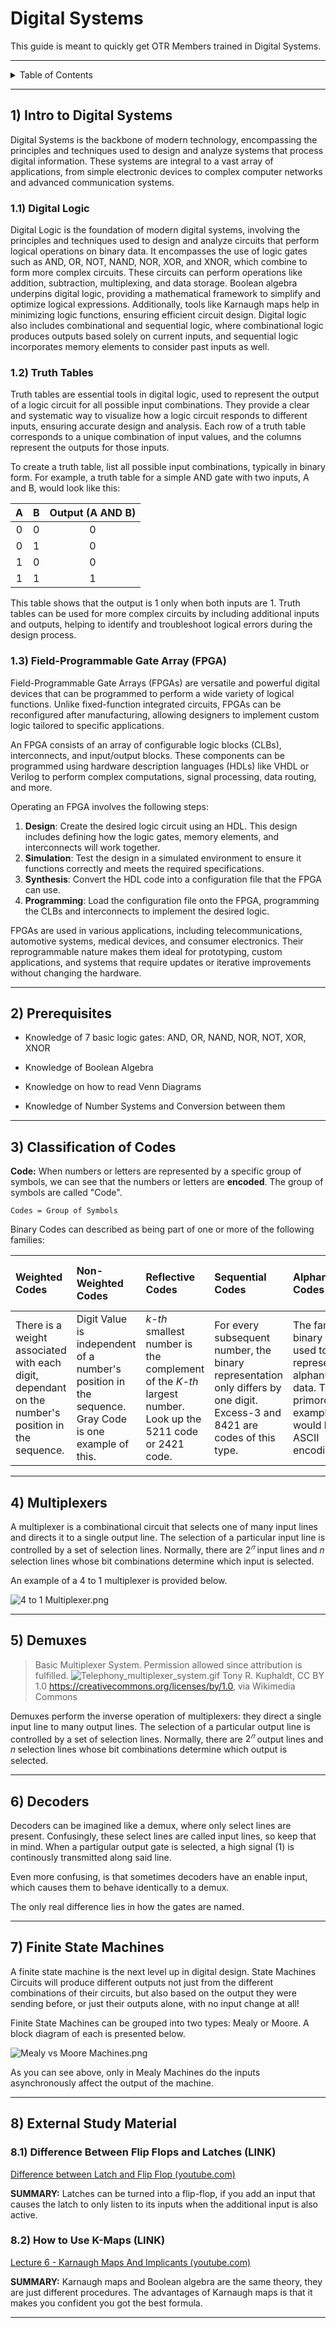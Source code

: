# Digital Systems

This guide is meant to quickly get OTR Members trained in Digital Systems.

---

<details markdown="1">
  <summary>Table of Contents</summary>

- [1) Intro to Digital Systems](#1-intro-to-digital-systems)
  - [1.1) Digital Logic](#11-digital-logic)
  - [1.2) Truth Tables](#12-truth-tables)
  - [1.3) Field-Programmable Gate Array (FPGA)](#13-field-programmable-gate-array-fpga)
- [2) Prerequisites](#2-prerequisites)
- [3) Classification of Codes](#3-classification-of-codes)
- [4) Multiplexers](#4-multiplexers)
- [5) Demuxes](#5-demuxes)
- [6) Decoders](#6-decoders)
- [7) Finite State Machines](#7-finite-state-machines)
- [8) External Study Material](#8-external-study-material)
  - [8.1) Difference Between Flip Flops and Latches (LINK)](#81-difference-between-flip-flops-and-latches-link)
  - [8.2) How to Use K-Maps (LINK)](#82-how-to-use-k-maps-link)

</details>

---

## 1) Intro to Digital Systems

Digital Systems is the backbone of modern technology, encompassing the
principles and techniques used to design and
analyze systems that process digital information. These systems are integral to
a vast array of applications, from
simple electronic devices to complex computer networks and advanced
communication systems.

### 1.1) Digital Logic

Digital Logic is the foundation of modern digital systems, involving the
principles and techniques used to design and
analyze circuits that perform logical operations on binary data. It encompasses
the use of logic gates such as AND, OR,
NOT, NAND, NOR, XOR, and XNOR, which combine to form more complex circuits.
These circuits can perform operations like
addition, subtraction, multiplexing, and data storage. Boolean algebra underpins
digital logic, providing a mathematical
framework to simplify and optimize logical expressions. Additionally, tools like
Karnaugh maps help in minimizing logic
functions, ensuring efficient circuit design. Digital logic also includes
combinational and sequential logic, where
combinational logic produces outputs based solely on current inputs, and
sequential logic incorporates memory elements
to consider past inputs as well.

### 1.2) Truth Tables

Truth tables are essential tools in digital logic, used to represent the output
of a logic circuit for all possible
input combinations. They provide a clear and systematic way to visualize how a
logic circuit responds to different
inputs, ensuring accurate design and analysis. Each row of a truth table
corresponds to a unique combination of input
values, and the columns represent the outputs for those inputs.

To create a truth table, list all possible input combinations, typically in
binary form. For example, a truth table for
a simple AND gate with two inputs, A and B, would look like this:

| A | B | Output (A AND B) |
|:-:|:-:|:----------------:|
| 0 | 0 |        0         |
| 0 | 1 |        0         |
| 1 | 0 |        0         |
| 1 | 1 |        1         |

This table shows that the output is 1 only when both inputs are 1. Truth tables
can be used for more complex circuits by
including additional inputs and outputs, helping to identify and troubleshoot
logical errors during the design process.

### 1.3) Field-Programmable Gate Array (FPGA)

Field-Programmable Gate Arrays (FPGAs) are versatile and powerful digital
devices that can be programmed to perform a
wide variety of logical functions. Unlike fixed-function integrated circuits,
FPGAs can be reconfigured after
manufacturing, allowing designers to implement custom logic tailored to specific
applications.

An FPGA consists of an array of configurable logic blocks (CLBs), interconnects,
and input/output blocks. These
components can be programmed using hardware description languages (HDLs) like
VHDL or Verilog to perform complex
computations, signal processing, data routing, and more.

Operating an FPGA involves the following steps:

1. **Design**: Create the desired logic circuit using an HDL. This design
   includes defining how the logic gates, memory
   elements, and interconnects will work together.
2. **Simulation**: Test the design in a simulated environment to ensure it
   functions correctly and meets the required
   specifications.
3. **Synthesis**: Convert the HDL code into a configuration file that the FPGA
   can use.
4. **Programming**: Load the configuration file onto the FPGA, programming the
   CLBs and interconnects to implement the
   desired logic.

FPGAs are used in various applications, including telecommunications, automotive
systems, medical devices, and consumer
electronics. Their reprogrammable nature makes them ideal for prototyping,
custom applications, and systems that require
updates or iterative improvements without changing the hardware.

---

## 2) Prerequisites

- Knowledge of 7 basic logic gates: AND, OR, NAND, NOR, NOT, XOR, XNOR

- Knowledge of Boolean Algebra

- Knowledge on how to read Venn Diagrams

- Knowledge of Number Systems and Conversion between them

---

## 3) Classification of Codes

**Code:** When numbers or letters are represented by a specific group of
symbols, we can see that the numbers or letters
are **encoded**. The group of symbols are called "Code".

```
Codes = Group of Symbols
```

Binary Codes can described as being part of one or more of the following
families:

| Weighted Codes                                                                                    | Non-Weighted Codes                                                                                   | Reflective Codes                                                                                           | Sequential Codes                                                                                                            | Alphanumeric Codes                                                                                                  | Error Detecting & Corrector Codes                                                                                         |
|:--------------------------------------------------------------------------------------------------|:-----------------------------------------------------------------------------------------------------|:-----------------------------------------------------------------------------------------------------------|:----------------------------------------------------------------------------------------------------------------------------|:--------------------------------------------------------------------------------------------------------------------|:--------------------------------------------------------------------------------------------------------------------------|
| There is a weight associated with each digit, dependant on the number's position in the sequence. | Digit Value is independent of a number's position in the sequence. Gray Code is one example of this. | _k-th_ smallest number is the complement of the _K-th_ largest number. Look up the 5211 code or 2421 code. | For every subsequent number, the binary representation only differs by one digit. Excess-3 and 8421 are codes of this type. | The family of binary codes used to represent alphanumeric data. The primordial example would be the ASCII encoding. | The family of binary encoding is meant to detect and or correct failed data transmission. Parity Checking is one example. |

---

## 4) Multiplexers

A multiplexer is a combinational circuit that selects one of many input lines
and directs it to a single output line.
The selection of a particular input line is controlled by a set of selection
lines. Normally, there are $2^𝑛$ input
lines and 𝑛 selection lines whose bit combinations determine which input is
selected.

An example of a 4 to 1 multiplexer is provided below.

![4 to 1 Multiplexer.png](/resources/pictures/4%20to%201%20Multiplexer.png)

---

## 5) Demuxes

> Basic Multiplexer System. Permission allowed since attribution is fulfilled.
> ![Telephony_multiplexer_system.gif](/resources/pictures/Telephony_multiplexer_system.gif)
> Tony R. Kuphaldt, CC BY 1.0 <https://creativecommons.org/licenses/by/1.0>, via
> Wikimedia Commons

Demuxes perform the inverse operation of multiplexers: they direct a single
input line to many output lines. The
selection of a particular output line is controlled by a set of selection lines.
Normally, there are $2^𝑛$ output lines
and 𝑛 selection lines whose bit combinations determine which output is selected.

---

## 6) Decoders

Decoders can be imagined like a demux, where only select lines are present.
Confusingly, these select lines are called
input lines, so keep that in mind. When a partigular output gate is selected, a
high signal (1) is continously
transmitted along said line.

Even more confusing, is that sometimes decoders have an enable input, which
causes them to behave identically to a
demux.

The only real difference lies in how the gates are named.

---

## 7) Finite State Machines

A finite state machine is the next level up in digital design. State Machines
Circuits will produce different outputs
not just from the different combinations of their circuits, but also based on
the output they were sending before, or
just their outputs alone, with no input change at all!

Finite State Machines can be grouped into two types: Mealy or Moore. A block
diagram of each is presented below.

![Mealy vs Moore Machines.png](/resources/pictures/Mealy%20vs%20Moore%20Machines.png)

As you can see above, only in Mealy Machines do the inputs asynchronously affect
the output of the machine.

---

## 8) External Study Material

### 8.1) Difference Between Flip Flops and Latches (LINK)

[Difference between Latch and Flip Flop (youtube.com)](https://www.youtube.com/watch?v=m1QBxTeVaNs&list=PLBlnK6fEyqRjMH3mWf6kwqiTbT798eAOm&index=148)

**SUMMARY:** Latches can be turned into a flip-flop, if you add an input that
causes the latch to only listen to its inputs when the additional input is also
active.

### 8.2) How to Use K-Maps (LINK)

[Lecture 6 - Karnaugh Maps And Implicants (youtube.com)](https://www.youtube.com/watch?v=EznCqZ1eh5Q&list=PL803563859BF7ED8C&index=6)

**SUMMARY:** Karnaugh maps and Boolean algebra are the same theory, they are
just different procedures.
The advantages of Karnaugh maps is that it makes you confident you got the best
formula.

---
